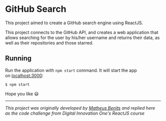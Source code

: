 # GitHub Search

This project aimed to create a GitHub search engine using ReactJS.

This project connects to the GitHub API, and creates a web application that allows searching for the user by his/her username and returns their data, as well as their repositories and those starred.


## Running

Run the application with `npm start` command. It will start the app on [localhost:3000](http://localhost:3000/):

```shell
$ npm start
```

Hope you like 😃

---

*This project was originally developed by <a href="https://github.com/benits" target="_blank">Matheus Benits</a> and replied here as the code challenge from Digital Innovation One's ReactJS course*


